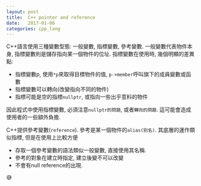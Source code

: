 ```yaml
---
layout:	post
title:	C++ pointer and reference 
date:	2017-01-06
categories: cpp_lang
--- 
```

  
C++語言使用三種變數型態: 一般變數, 指標變數, 參考變數. 一般變數代表物件本身, 指標變數則是儲存指向某一個物件的位址. 
指標變數在使用時, 幾個明顯的差異點:
- 指標變數p, 使用`*p`來取得目標物件的值, `p->member`呼叫旗下的成員變數或函數
- 指標變數可以轉向(改變指向不同的物件)
- 指標可能是空的指標`nullptr`, 或指向一些出乎意料的物件

因此程式中使用指標變數, 必須注意`nullptr的問題`, 或者`轉向的問題`. 這可能會造成使用者的一些額外負擔.

C++提供參考變數(`reference`). 參考是某一個物件的`alias(別名)`. 其底層的運作類似指標, 但是在使用上比較方便
- 存取一個參考變數的語法類似一般變數, 直接使用其名稱.
- 參考的對象在建立時指定, 建立後變不可以改變
- 不會有null reference的出現. 
  
:sweat_smile:
